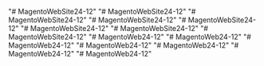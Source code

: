 "# MagentoWebSite24-12" 
"# MagentoWebSite24-12" 
"# MagentoWebSite24-12" 
"# MagentoWebSite24-12" 
"# MagentoWebSite24-12" 
"# MagentoWebSite24-12" 
"# MagentoWebSite24-12" 
"# MagentoWebSite24-12" 
"# MagentoWeb24-12" 
"# MagentoWeb24-12" 
"# MagentoWeb24-12" 
"# MagentoWeb24-12" 
"# MagentoWeb24-12" 
"# MagentoWeb24-12" 
"# MagentoWeb24-12" 
